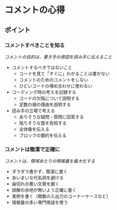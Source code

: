 # コメントの心得

## ポイント

### コメントすべきことを知る

_コメントの目的は、書き手の意図を読み手に伝えること_

- コメントするべきではないこと
  - コードを見て「すぐに」わかることは書かない
  - コメントのためのコメントをしない
  - ひどいコードの埋め合わせに使わない
- コーディング時の考えを記録する
  - コードの欠陥について説明する
  - 定数の値の理由を説明する
- 読み手の立場で考える
  - ありそうな疑問・質問に回答する
  - 陥りそうな罠を告知する
  - 全体像を伝える
  - ブロックの要約を伝える

### コメントは簡潔で正確に

_コメントは、領域あたりの情報量を最大化する_

- ダラダラ書かず、簡潔に書く
- あいまいな代名詞を避ける
- 歯切れの悪い文章を磨く
- 誤解の余地が無いよう正確に書く
- 実例を書く（関数の入出力のコーナーケースなど）
- 情報量の多い専門用語を使う
